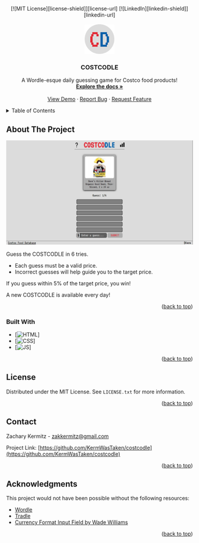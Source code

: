 <!-- Improved compatibility of back to top link: See: https://github.com/othneildrew/Best-README-Template/pull/73 -->
<a name="readme-top"></a>

<!-- PROJECT SHIELDS -->
<!--
*** I'm using markdown "reference style" links for readability.
*** Reference links are enclosed in brackets [ ] instead of parentheses ( ).
*** See the bottom of this document for the declaration of the reference variables
*** for contributors-url, forks-url, etc. This is an optional, concise syntax you may use.
*** https://www.markdownguide.org/basic-syntax/#reference-style-links
-->
<div align="center">
  [![MIT License][license-shield]][license-url]
  [![LinkedIn][linkedin-shield]][linkedin-url]
</div>



<!-- PROJECT LOGO -->
<br />
<div align="center">
  <a href="https://costcodle.com">
    <img src="assets/CD.png" alt="Logo" width="80" height="80">
  </a>

<h3 align="center">COSTCODLE</h3>

  <p align="center">
    A Wordle-esque daily guessing game for Costco food products!
    <br />
    <a href="https://github.com/KermWasTaken/costcodle"><strong>Explore the docs »</strong></a>
    <br />
    <br />
    <a href="https://costcodle.com">View Demo</a>
    ·
    <a href="https://github.com/KermWasTaken/costcodle/issues">Report Bug</a>
    ·
    <a href="https://github.com/KermWasTaken/costcodle/issues">Request Feature</a>
  </p>
</div>



<!-- TABLE OF CONTENTS -->
<details>
  <summary>Table of Contents</summary>
  <ol>
    <li>
      <a href="#about-the-project">About The Project</a>
      <ul>
        <li><a href="#built-with">Built With</a></li>
      </ul>
    </li>
    <li><a href="#license">License</a></li>
    <li><a href="#contact">Contact</a></li>
    <li><a href="#acknowledgments">Acknowledgments</a></li>
  </ol>
</details>



<!-- ABOUT THE PROJECT -->
## About The Project

[![Product Name Screen Shot][product-screenshot]](https://costcodle.com)

Guess the COSTCODLE in 6 tries.

* Each guess must be a valid price.
* Incorrect guesses will help guide you to the target price.

If you guess within 5% of the target price, you win!

A new COSTCODLE is available every day!

<p align="right">(<a href="#readme-top">back to top</a>)</p>



### Built With

* [![HTML][HTML5]]
* [![CSS][CSS3]]
* [![JS][JavaScript]]

<p align="right">(<a href="#readme-top">back to top</a>)</p>

<!-- LICENSE -->
## License

Distributed under the MIT License. See `LICENSE.txt` for more information.

<p align="right">(<a href="#readme-top">back to top</a>)</p>



<!-- CONTACT -->
## Contact

Zachary Kermitz  - zakkermitz@gmail.com

Project Link: [https://github.com/KermWasTaken/costcodle](https://github.com/KermWasTaken/costcodle)

<p align="right">(<a href="#readme-top">back to top</a>)</p>



<!-- ACKNOWLEDGMENTS -->
## Acknowledgments

This project would not have been possible without the following resources:

* [Wordle](https://www.nytimes.com/games/wordle/index.html)
* [Tradle](https://oec.world/en/tradle/)
* [Currency Format Input Field by Wade Williams](https://codepen.io/559wade/pen/LRzEjj)

<p align="right">(<a href="#readme-top">back to top</a>)</p>



<!-- MARKDOWN LINKS & IMAGES -->
<!-- https://www.markdownguide.org/basic-syntax/#reference-style-links -->
[license-shield]: https://img.shields.io/github/license/KermWasTaken/costcodle.svg?style=for-the-badge
[license-url]: https://github.com/KermWasTaken/costcodle/blob/master/LICENSE.txt
[linkedin-shield]: https://img.shields.io/badge/-LinkedIn-black.svg?style=for-the-badge&logo=linkedin&colorB=555
[linkedin-url]: https://linkedin.com/in/zacharykermitz
[product-screenshot]: assets/costcodle.png
[HTML5]: https://img.shields.io/badge/html5-%23E34F26.svg?style=for-the-badge&logo=html5&logoColor=white
[CSS3]: https://img.shields.io/badge/css3-%231572B6.svg?style=for-the-badge&logo=css3&logoColor=white
[JavaScript]: https://img.shields.io/badge/javascript-%23323330.svg?style=for-the-badge&logo=javascript&logoColor=%23F7DF1E
